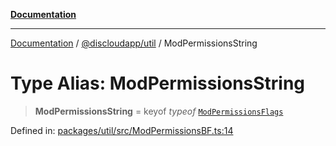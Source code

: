 [**Documentation**](../../../README.md)

***

[Documentation](../../../packages.md) / [@discloudapp/util](../README.md) / ModPermissionsString

# Type Alias: ModPermissionsString

> **ModPermissionsString** = keyof *typeof* [`ModPermissionsFlags`](../enumerations/ModPermissionsFlags.md)

Defined in: [packages/util/src/ModPermissionsBF.ts:14](https://github.com/discloud/discloud.app/blob/1e4ce40911bd2c25d95ae21441839a6f9ec7c445/packages/util/src/ModPermissionsBF.ts#L14)
